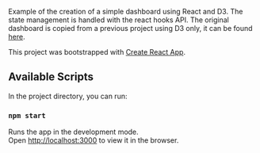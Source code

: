 Example of the creation of a simple dashboard using React and D3. The state management is handled with the react hooks API. The original dashboard is copied from a previous project using D3 only, it can be found [here](http://bl.ocks.org/diethardsteiner/3287802).



This project was bootstrapped with [Create React App](https://github.com/facebook/create-react-app).

## Available Scripts

In the project directory, you can run:

### `npm start`

Runs the app in the development mode.<br>
Open [http://localhost:3000](http://localhost:3000) to view it in the browser.

